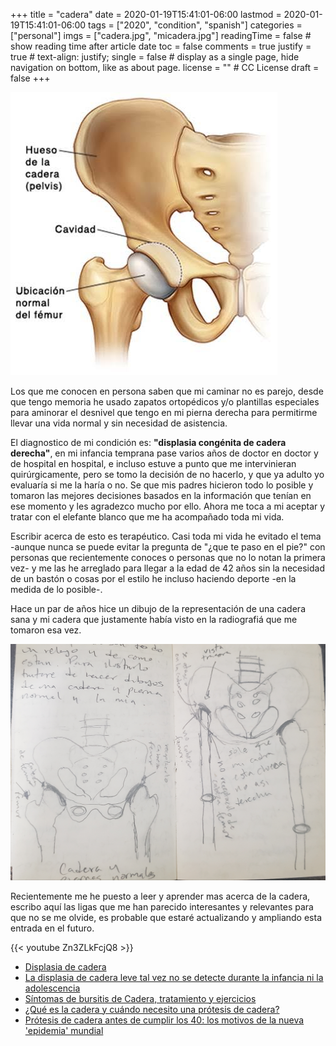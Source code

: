 +++
title = "cadera"
date = 2020-01-19T15:41:01-06:00
lastmod = 2020-01-19T15:41:01-06:00
tags = ["2020", "condition", "spanish"]
categories = ["personal"]
imgs = ["cadera.jpg", "micadera.jpg"]
readingTime = false  # show reading time after article date
toc = false
comments = true
justify = true  # text-align: justify;
single = false  # display as a single page, hide navigation on bottom, like as about page.
license = ""  # CC License
draft = false
+++

![Cadera](cadera.jpg)

Los que me conocen en persona saben que mi caminar no es parejo, desde que tengo memoria he usado zapatos ortopédicos y/o plantillas especiales para aminorar el desnivel que tengo en mi pierna derecha para permitirme llevar una vida normal y sin necesidad de asistencia.

El diagnostico de mi condición es: **"displasia congénita de cadera derecha"**, en mi infancia temprana pase varios años de doctor en doctor y de hospital en hospital, e incluso estuve a punto que me intervinieran quirúrgicamente, pero se tomo la decisión de no hacerlo, y que ya adulto yo evaluaría si me la haría o no. Se que mis padres hicieron todo lo posible y tomaron las mejores decisiones basados en la información que tenían en ese momento y les agradezco mucho por ello. Ahora me toca a mi aceptar y tratar con el elefante blanco que me ha acompañado toda mi vida.

Escribir acerca de esto es terapéutico. Casi toda mi vida he evitado el tema -aunque nunca se puede evitar la pregunta de "¿que te paso en el pie?" con personas que recientemente conoces o personas que no lo notan la primera vez- y me las he arreglado para llegar a la edad de 42 años sin la necesidad de un bastón o cosas por el estilo he incluso haciendo deporte -en la medida de lo posible-.

Hace un par de años hice un dibujo de la representación de una cadera sana y mi cadera que justamente había visto en la radiografiá que me tomaron esa vez.

![Mi cadera](micadera.jpg)

Recientemente me he puesto a leer y aprender mas acerca de la cadera, escribo aquí las ligas que me han parecido interesantes y relevantes para que no se me olvide, es probable que estaré actualizando y ampliando esta entrada en el futuro.

{{< youtube Zn3ZLkFcjQ8 >}}

* [Displasia de cadera](https://www.mayoclinic.org/es-es/diseases-conditions/hip-dysplasia/symptoms-causes/syc-20350209)
* [La displasia de cadera leve tal vez no se detecte durante la infancia ni la adolescencia](https://newsnetwork.mayoclinic.org/discussion/la-displasia-de-cadera-leve-tal-vez-no-se-detecte-durante-la-infancia-ni-la-adolescencia/)
* [Síntomas de bursitis de Cadera, tratamiento y ejercicios](https://www.tuasaude.com/es/bursitis-de-cadera/)
* [¿Qué es la cadera y cuándo necesito una prótesis de cadera?](https://www.mba.eu/blog/que-es-protesis-de-cadera/)
* [Prótesis de cadera antes de cumplir los 40: los motivos de la nueva 'epidemia' mundial](https://www.elespanol.com/ciencia/salud/20190324/protesis-cadera-cumplir-motivos-nueva-epidemia-mundial/383712054_0.html)
